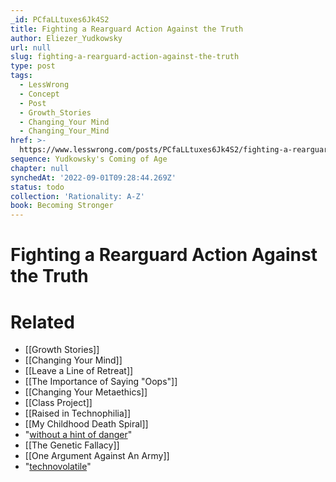 ```yaml
---
_id: PCfaLLtuxes6Jk4S2
title: Fighting a Rearguard Action Against the Truth
author: Eliezer_Yudkowsky
url: null
slug: fighting-a-rearguard-action-against-the-truth
type: post
tags:
  - LessWrong
  - Concept
  - Post
  - Growth_Stories
  - Changing_Your Mind
  - Changing_Your_Mind
href: >-
  https://www.lesswrong.com/posts/PCfaLLtuxes6Jk4S2/fighting-a-rearguard-action-against-the-truth
sequence: Yudkowsky's Coming of Age
chapter: null
synchedAt: '2022-09-01T09:28:44.269Z'
status: todo
collection: 'Rationality: A-Z'
book: Becoming Stronger
---
```


# Fighting a Rearguard Action Against the Truth


# Related

- [[Growth Stories]]
- [[Changing Your Mind]]
- [[Leave a Line of Retreat]]
- [[The Importance of Saying "Oops"]]
- [[Changing Your Metaethics]]
- [[Class Project]]
- [[Raised in Technophilia]]
- [[My Childhood Death Spiral]]
- "[without a hint of danger](/lw/gz/policy_debates_should_not_appear_onesided/)"
- [[The Genetic Fallacy]]
- [[One Argument Against An Army]]
- "[technovolatile](http://www.acceleratingfuture.com/steven/?p=62)"